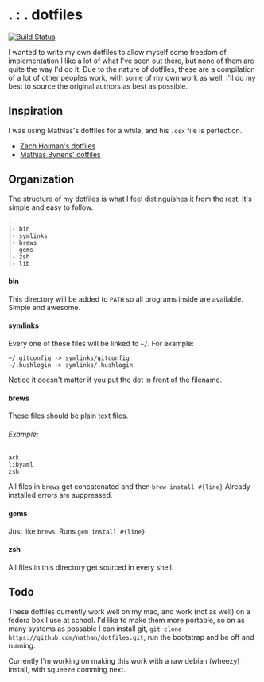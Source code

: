 # . : . dotfiles

[![Build Status](https://travis-ci.org/nathan/dotfiles.png)](https://travis-ci.org/nathan/dotfiles)

I wanted to write my own dotfiles to allow myself some freedom of implementation
I like a lot of what I've seen out there, but none of them are quite the way
I'd do it. Due to the nature of dotfiles, these are a compilation of a lot of
other peoples work, with some of my own work as well. I'll do my best to source
the original authors as best as possible.

## Inspiration

I was using Mathias's dotfiles for a while, and his `.osx` file is perfection.

* [Zach Holman's dotfiles](https://github.com/holman/dotfiles)
* [Mathias Bynens' dotfiles](https://github.com/mathiasbynens/dotfiles)

## Organization

The structure of my dotfiles is what I feel distinguishes it from the rest.
It's simple and easy to follow.

    .
    |- bin
    |- symlinks
    |- brews
    |- gems
    |- zsh
    |- lib


#### bin

This directory will be added to `PATH` so all programs inside are available.
Simple and awesome.


#### symlinks

Every one of these files will be linked to `~/`. For example:

    ~/.gitconfig -> symlinks/gitconfig
    ~/.hushlogin -> symlinks/.hushlogin

Notice it doesn't matter if you put the dot in front of the filename.


#### brews

These files should be plain text files.

###### Example:

    ack
    libyaml
    zsh

All files in `brews` get concatenated and then `brew install #{line}`
Already installed errors are suppressed.


#### gems

Just like `brews`. Runs `gem install #{line}`


#### zsh

All files in this directory get sourced in every shell.

## Todo
These dotfiles currently work well on my mac, and work (not as well) on a fedora box I use at school.
I'd like to make them more portable, so on as many systems as possable I can install git,
`git clone https://github.com/nathan/dotfiles.git`, run the bootstrap and be off and running.

Currently I'm working on making this work with a raw debian (wheezy) install, with squeeze comming next.
